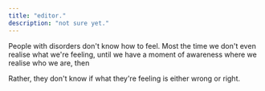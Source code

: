 ```yaml
---
title: "editor."
description: "not sure yet."
---
```


<!-- Maybe the editor is homeless? I'm not sure. -->

People with disorders don't know how to feel. Most the time we don't even realise what we're feeling, until we have a moment of awareness where we realise who we are, then 

 Rather, they don't know if what they're feeling is either wrong or right.
